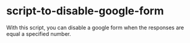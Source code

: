# script-to-disable-google-form
With this script, you can disable a google form when the responses are equal a specified number.

